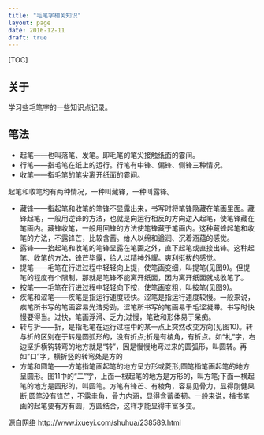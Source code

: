 ```yaml
---
title: "毛笔字相关知识"
layout: page
date: 2016-12-11
draft: true
---
```

[TOC]

## 关于
学习些毛笔字的一些知识点记录。

## 笔法
- 起笔——也叫落笔、发笔。即毛笔的笔尖接触纸面的霎间。
- 行笔——指毛笔在纸上的运行。行笔有中锋、偏锋、侧锋三种情况。
- 收笔——指毛笔的笔尖离开纸面的霎间。

起笔和收笔均有两种情况，一种叫藏锋，一种叫露锋。
- 藏锋——指起笔和收笔的笔锋不显露出来，书写时将笔锋隐藏在笔画里面。藏锋起笔，一般用逆锋的方法，也就是向运行相反的方向逆入起笔，使笔锋藏在笔画内。藏锋收笔，一般用回锋的方法使笔锋藏于笔画内。这种藏蜂起笔和收笔的方法，不露锋芒，比较含蓄。给人以绵和遒润、沉着涵蕴的感觉。
- 露锋——抬起笔和收笔的笔锋显露在笔画之外，直下起笔或直接出锋。这种起笔、收笔的方法，锋芒毕露，给人以精神外耀。爽利挺拔的感觉。
- 提笔——毛笔在行进过程中轻轻向上提，使笔画变细，叫提笔(见图9)。但提笔的程度有个限制，那就是笔锋不能离开纸面，因为离开纸面就成收笔了。
- 按笔——毛笔在行进过程中轻轻向下按，使笔画变粗，叫按笔(见图9)。
- 疾笔和涩笔——疾笔是指运行速度较快。涩笔是指运行速度较慢。一般来说，疾笔所书写的笔画容易光洁秀劲，涩笔所书写的笔画易于毛涩凝滞。书写时快慢要得当。过快，笔画浮滑、乏力;过慢，笔致和形体易于呆痴。
- 转与折——折，是指毛笔在运行过程中的某一点上突然改变方向(见图10)。转与折的区别在于转是圆弧形的，没有折点;折是有棱角，有折点。如“礼”字，右边坚折横钩转弯的地方就是“转”，因是慢慢地弯过来的圆弧形，叫圆转。再如“口”字，横折竖的转弯处是方的
- 方笔和圆笔——方笔指笔画起笔的地方呈方形或菱形;圆笔指笔画起笔的地方呈圆形。图11中的“二”字，上面一根起笔的地方是方形的，叫方笔;下面一横起笔的地方是圆形的，叫圆笔。方笔有锋芒、有棱角，容易见骨力，显得刚健果断;圆笔没有锋芒，不露圭角，骨力内涵，显得含蓄柔韧。一般来说，楷书笔画的起笔要有方有圆，方圆结合，这样才能显得丰富多变。

源自网络 <http://www.ixueyi.com/shuhua/238589.html>
